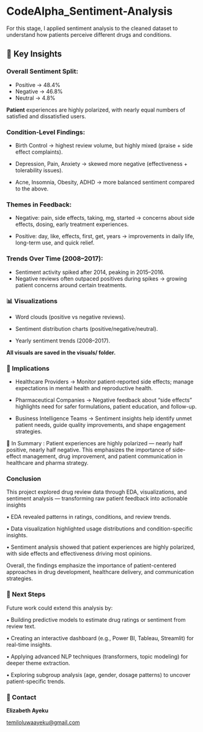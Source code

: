 # CodeAlpha_Sentiment-Analysis
For this stage, I applied sentiment analysis to the cleaned dataset to understand how patients perceive different drugs and conditions.

## 🔑 Key Insights

###  Overall Sentiment Split:
- Positive → 48.4%
- Negative → 46.8%
- Neutral → 4.8%
 
**Patient** experiences are highly polarized, with nearly equal numbers of satisfied and dissatisfied users.
  
### Condition-Level Findings:

- Birth Control → highest review volume, but highly mixed (praise + side effect complaints).
 
- Depression, Pain, Anxiety → skewed more negative (effectiveness + tolerability issues).

- Acne, Insomnia, Obesity, ADHD → more balanced sentiment compared to the above.
  
### Themes in Feedback:

- Negative: pain, side effects, taking, mg, started → concerns about side effects, dosing, early treatment experiences.

- Positive: day, like, effects, first, get, years → improvements in daily life, long-term use, and quick relief.

### Trends Over Time (2008–2017):

- Sentiment activity spiked after 2014, peaking in 2015–2016.
- Negative reviews often outpaced positives during spikes → growing patient concerns around certain treatments.
  
### 📊 Visualizations

- Word clouds (positive vs negative reviews).
  
- Sentiment distribution charts (positive/negative/neutral).
  
- Yearly sentiment trends (2008–2017).

**All visuals are saved in the visuals/ folder.**

###  💊 Implications

- Healthcare Providers → Monitor patient-reported side effects; manage expectations in mental health and reproductive health.
  
- Pharmaceutical Companies → Negative feedback about “side effects” highlights need for safer formulations, patient education, and follow-up.
  
- Business Intelligence Teams → Sentiment insights help identify unmet patient needs, guide quality improvements, and shape engagement strategies.

📌 In Summary : Patient experiences are highly polarized — nearly half positive, nearly half negative. This emphasizes the importance of side-effect management, drug improvement, and patient communication in healthcare and pharma strategy.

### Conclusion
This project explored drug review data through EDA, visualizations, and sentiment analysis — transforming raw patient feedback into actionable insights

• EDA revealed patterns in ratings, conditions, and review trends.

• Data visualization highlighted usage distributions and condition-specific insights.

• Sentiment analysis showed that patient experiences are highly polarized, with side effects and effectiveness driving most opinions.

Overall, the findings emphasize the importance of patient-centered approaches in drug development, healthcare delivery, and communication strategies.

### 🔹 Next Steps
Future work could extend this analysis by:

• Building predictive models to estimate drug ratings or sentiment from review text.

• Creating an interactive dashboard (e.g., Power BI, Tableau, Streamlit) for real-time insights.

• Applying advanced NLP techniques (transformers, topic modeling) for deeper theme extraction.

• Exploring subgroup analysis (age, gender, dosage patterns) to uncover patient-specific trends.

### 📮 Contact

**Elizabeth Ayeku**

temiloluwaayeku@gmail.com

